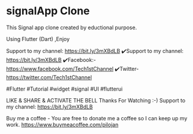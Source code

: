 # signalApp Clone

This Signal app clone created by eductional purpose.

Using Flutter (Dart) ,Enjoy


Support to my channel: https://bit.ly/3mXBdLB
✔️Support to my channel: https://bit.ly/3mXBdLB
✔️Facebook:- https://www.facebook.com/Tech1stChannel
✔️Twitter- https://twitter.com/Tech1stChannel

#Flutter #Tutorial #widget #signal #UI #flutterui


LIKE & SHARE & ACTIVATE THE BELL
Thanks For Watching :-)
Support to my channel: https://bit.ly/3mXBdLB

Buy me a coffee - You are free to donate me a coffee so I can keep up my work.
https://www.buymeacoffee.com/pilojan
